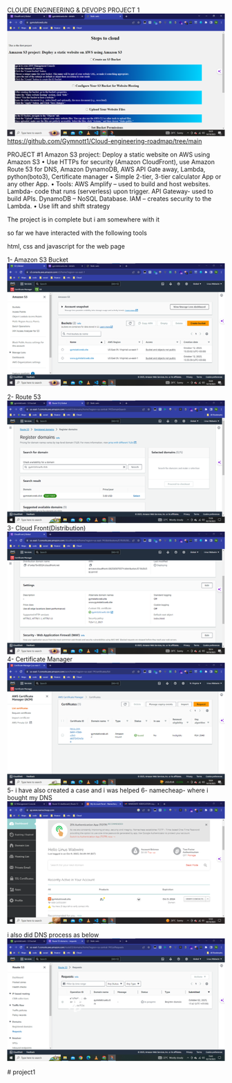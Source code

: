 CLOUDE ENGINEERING & DEVOPS PROJECT 1
![Alt text](images/webpage.png)
https://github.com/Gymnott1/Cloud-engineering-roadmap/tree/main

PROJECT #1 Amazon S3 project: Deploy a static website on AWS using Amazon S3 • Use HTTPs for security (Amazon CloudFront), use Amazon Route 53 for DNS, Amazon DynamoDB, AWS API Gate away, Lambda, python(boto3), Certificate manager • Simple 2-tier, 3-tier calculator App or any other App. • Tools: AWS Amplify – used to build and host websites. Lambda- code that runs (serverless) upon trigger. API Gateway- used to build APIs. DynamoDB – NoSQL Database. IAM – creates security to the Lambda. • Use lift and shift strategy


The project is in complete but i am somewhere with it

so far we have interacted with the following tools

html, css and javascript for the web page

1- Amazon S3 Bucket
![Alt text](images/amazons3.png)

2- Route 53
![Alt text](images/route53dns.png)
3- Cloud Front(Distribution)
![Alt text](images/cloudfrontdistribution.png)
4- Certificate Manager
![Alt text](<images/certificate manager.png>)
5- i have also created a case and i was helped
6- namecheap- where i bought my DNS
![Alt text](images/namecheepnds.png)

i also did DNS process as below
![Alt text](images/dnsprocess.png)


#   p r o j e c t 1 
 
 